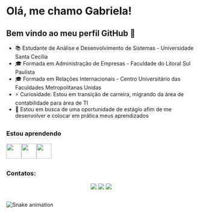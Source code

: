 # Olá, me chamo Gabriela! 

## Bem vindo ao meu perfil GitHub 👋

<ul>
  <li>📚 Estudante de Análise e Desenvolvimento de Sistemas - Universidade Santa Cecília</li>
  <li>🎓 Formada em Administração de Empresas - Faculdade do Litoral Sul Paulista </li>
  <li>🎓 Formada em Relações Internacionais - Centro Universitário das Faculdades Metropolitanas Unidas
  <li>⚡ Curiosidade: Estou em transição de carreira, migrando da área de contabilidade para área de TI
  <li>🤝 Estou em busca de uma oportunidade de estágio afim de me desenvolver e colocar em prática meus aprendizados
</ul>

##

### Estou aprendendo

<img src="https://upload.wikimedia.org/wikipedia/commons/thumb/9/99/Unofficial_JavaScript_logo_2.svg/2048px-Unofficial_JavaScript_logo_2.svg.png" width="40" height="40"/><img src="https://www.w3.org/html/logo/downloads/HTML5_Badge_512.png" width="40" height="40"/><img src="https://logospng.org/download/css-3/logo-css-3-2048.png" width="40" height="40"/>

##

### Contatos:
<div align="center"> 
<a href="https://instagram.com/_gmenneses" target="_blank"><img src="https://img.shields.io/badge/-Instagram-%23E4405F?style=for-the-badge&logo=instagram&logoColor=white" target="_blank"></a>
<a href = "mailto:contato@seu-usuário-aqui"><img src="https://img.shields.io/badge/-Gmail-%23333?style=for-the-badge&logo=gmail&logoColor=white" target="_blank"></a>
<a href="https://www.linkedin.com/in/gmenneses" target="_blank"><img src="https://img.shields.io/badge/-LinkedIn-%230077B5?style=for-the-badge&logo=linkedin&logoColor=white" target="_blank"></a>
</div>

##
![Snake animation](https://github.com/gmenneses/gmenneses/blob/output/github-contribution-grid-snake.svg)

